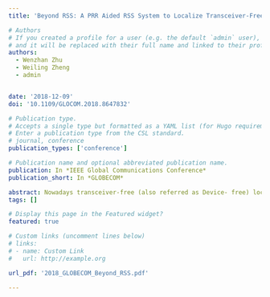 ```yaml
---
title: 'Beyond RSS: A PRR Aided RSS System to Localize Transceiver-Free Target in Sparse Wireless Networks'

# Authors
# If you created a profile for a user (e.g. the default `admin` user), write the username (folder name) here
# and it will be replaced with their full name and linked to their profile.
authors:
  - Wenzhan Zhu
  - Weiling Zheng
  - admin


date: '2018-12-09'
doi: '10.1109/GLOCOM.2018.8647832'

# Publication type.
# Accepts a single type but formatted as a YAML list (for Hugo requirements).
# Enter a publication type from the CSL standard.
# journal, conference
publication_types: ['conference']

# Publication name and optional abbreviated publication name.
publication: In *IEEE Global Communications Conference*
publication_short: In *GLOBECOM*

abstract: Nowadays transceiver-free (also referred as Device- free) localization by using Radio Signal Strength (RSS) is a hot topic for researchers due to its wide applicability. But RSS is easily affected by indoor environment, resulting in dense deployment of reference nodes. Some hybrid systems have already been proposed to help RSS localization, but most of them require additional hardware support. In order to solve this problem, in this paper, we propose two algorithms, which leverage Packet Received Rate (PRR) to help RSS localization without additional hardware support. Specifically, when reference nodes are sparsely deployed and RSS is very weak, our approach is able to accurately localize the target. Based on sparsely wireless sensor network, the experiment results show that the localization accuracy of our approach outperforms the pure RSS based approach by about 12.8%.
tags: []

# Display this page in the Featured widget?
featured: true

# Custom links (uncomment lines below)
# links:
# - name: Custom Link
#   url: http://example.org

url_pdf: '2018_GLOBECOM_Beyond_RSS.pdf'

---
```

